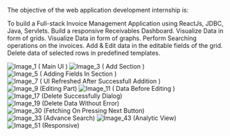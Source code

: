 The objective of the web application development internship is:

To build a Full-stack Invoice Management Application using ReactJs, JDBC, Java, Servlets.
Build a responsive Receivables Dashboard.
Visualize Data in form of grids.
Visualize Data in form of graphs.
Perform Searching operations on the invoices.
Add & Edit data in the editable fields of the grid.
Delete data of selected rows in predefined templates.

![Image_1 ( Main UI )](https://user-images.githubusercontent.com/66839015/185888592-49de0b3d-d256-47e3-adc5-88b1a82dc6ef.png)
![Image_3 ( Add Section )](https://user-images.githubusercontent.com/66839015/185888613-68259083-2b9a-41a3-8c85-149a398a90a9.png)
![Image_5 ( Adding Fields In Section )](https://user-images.githubusercontent.com/66839015/185888615-a054ed62-d30e-4038-897b-a83d8bbe4c83.png)
![Image_7 ( UI Refreshed After Successfull Addition )](https://user-images.githubusercontent.com/66839015/185888620-cf6f9891-e626-422d-b69f-be9cbbdb1ebd.png)
![Image_9 (Editing Part)](https://user-images.githubusercontent.com/66839015/185888628-b4b4a2cd-663b-4b4d-b886-a11f8130257c.png)
![Image_11 ( Data Before Editing )](https://user-images.githubusercontent.com/66839015/185888630-d2787e38-e673-43e9-800c-a17718cb56c8.png)
![Image_17 (Delete Successfully Dialog)](https://user-images.githubusercontent.com/66839015/185888634-98bbfe1f-9a31-48e5-9ce6-fb68c23fb295.png)
![Image_19 (Delete Data Without Error)](https://user-images.githubusercontent.com/66839015/185888641-7c33d4c6-a8a7-4a48-aec8-3bcac15d0490.png)
![Image_30 (Fetching On Pressing Next Button)](https://user-images.githubusercontent.com/66839015/185888649-11e0b1f9-0583-4bac-86fa-533ea8fdac22.png)
![Image_33 (Advance Search)](https://user-images.githubusercontent.com/66839015/185888652-6b58f9ef-75ab-43f9-8d78-cff3087dd305.png)
![Image_43 (Analytic View)](https://user-images.githubusercontent.com/66839015/185888655-94867e87-10a6-4764-b0ce-96ada0a3b4cc.png)
![Image_51 (Responsive)](https://user-images.githubusercontent.com/66839015/185888661-20f250c6-b81a-4cd0-bd58-2b389d14f648.png)
